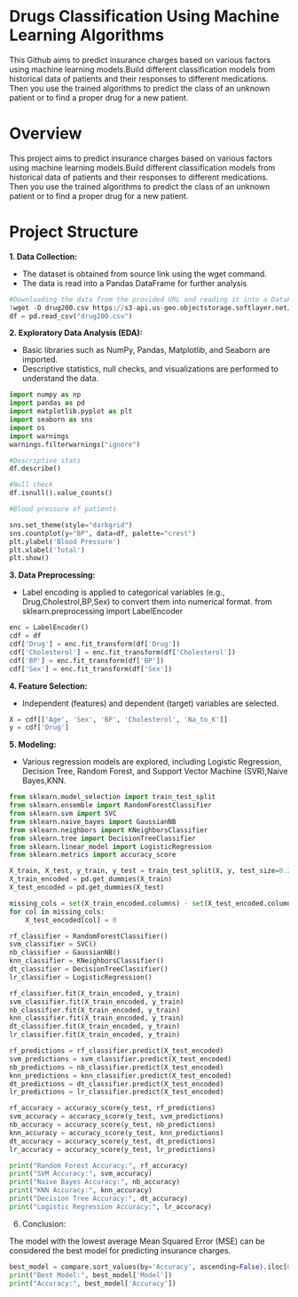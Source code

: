 # Drugs Classification Using Machine Learning Algorithms

This Github aims to predict insurance charges based on various factors using machine learning models.Build different classification models from historical data of patients and their responses to different medications. Then you use the trained algorithms to predict the class of an unknown patient or to find a proper drug for a new patient.

# Overview

This project aims to predict insurance charges based on various factors using machine learning models.Build different classification models from historical data of patients and their responses to different medications. Then you use the trained algorithms to predict the class of an unknown patient or to find a proper drug for a new patient.

# Project Structure

**1. Data Collection:**

- The dataset is obtained from source link using the wget command.
- The data is read into a Pandas DataFrame for further analysis

```python
#Downloading the data from the provided URL and reading it into a DataFrame
!wget -O drug200.csv https://s3-api.us-geo.objectstorage.softlayer.net/cf-courses-data/CognitiveClass/ML0101ENv3/labs/drug200.csv
df = pd.read_csv("drug200.csv")
```

**2. Exploratory Data Analysis (EDA):**

- Basic libraries such as NumPy, Pandas, Matplotlib, and Seaborn are imported.
- Descriptive statistics, null checks, and visualizations are performed to understand the data.

```python
import numpy as np
import pandas as pd
import matplotlib.pyplot as plt
import seaborn as sns
import os
import warnings
warnings.filterwarnings("ignore")

#Descriptive stats
df.describe()

#Null check
df.isnull().value_counts()

#Blood pressure of patients

sns.set_theme(style="darkgrid")
sns.countplot(y="BP", data=df, palette="crest")
plt.ylabel('Blood Pressure')
plt.xlabel('Total')
plt.show()


```

**3. Data Preprocessing:**

- Label encoding is applied to categorical variables (e.g., Drug,Cholestrol,BP,Sex) to convert them into numerical format. from sklearn.preprocessing import LabelEncoder

```python
enc = LabelEncoder()
cdf = df
cdf['Drug'] = enc.fit_transform(df['Drug'])
cdf['Cholesterol'] = enc.fit_transform(df['Cholesterol'])
cdf['BP'] = enc.fit_transform(df['BP'])
cdf['Sex'] = enc.fit_transform(df['Sex'])
```
**4. Feature Selection:**

- Independent (features) and dependent (target) variables are selected.

```python
X = cdf[['Age', 'Sex', 'BP', 'Cholesterol', 'Na_to_K']]
y = cdf['Drug']
```

**5. Modeling:**

- Various regression models are explored, including Logistic Regression, Decision Tree, Random Forest, and Support Vector Machine (SVR),Naive Bayes,KNN.

```python
from sklearn.model_selection import train_test_split
from sklearn.ensemble import RandomForestClassifier
from sklearn.svm import SVC
from sklearn.naive_bayes import GaussianNB
from sklearn.neighbors import KNeighborsClassifier
from sklearn.tree import DecisionTreeClassifier
from sklearn.linear_model import LogisticRegression
from sklearn.metrics import accuracy_score

X_train, X_test, y_train, y_test = train_test_split(X, y, test_size=0.2, random_state=42)
X_train_encoded = pd.get_dummies(X_train)
X_test_encoded = pd.get_dummies(X_test)

missing_cols = set(X_train_encoded.columns) - set(X_test_encoded.columns)
for col in missing_cols:
    X_test_encoded[col] = 0

rf_classifier = RandomForestClassifier()
svm_classifier = SVC()
nb_classifier = GaussianNB()
knn_classifier = KNeighborsClassifier()
dt_classifier = DecisionTreeClassifier()
lr_classifier = LogisticRegression()

rf_classifier.fit(X_train_encoded, y_train)
svm_classifier.fit(X_train_encoded, y_train)
nb_classifier.fit(X_train_encoded, y_train)
knn_classifier.fit(X_train_encoded, y_train)
dt_classifier.fit(X_train_encoded, y_train)
lr_classifier.fit(X_train_encoded, y_train)

rf_predictions = rf_classifier.predict(X_test_encoded)
svm_predictions = svm_classifier.predict(X_test_encoded)
nb_predictions = nb_classifier.predict(X_test_encoded)
knn_predictions = knn_classifier.predict(X_test_encoded)
dt_predictions = dt_classifier.predict(X_test_encoded)
lr_predictions = lr_classifier.predict(X_test_encoded)

rf_accuracy = accuracy_score(y_test, rf_predictions)
svm_accuracy = accuracy_score(y_test, svm_predictions)
nb_accuracy = accuracy_score(y_test, nb_predictions)
knn_accuracy = accuracy_score(y_test, knn_predictions)
dt_accuracy = accuracy_score(y_test, dt_predictions)
lr_accuracy = accuracy_score(y_test, lr_predictions)

print("Random Forest Accuracy:", rf_accuracy)
print("SVM Accuracy:", svm_accuracy)
print("Naive Bayes Accuracy:", nb_accuracy)
print("KNN Accuracy:", knn_accuracy)
print("Decision Tree Accuracy:", dt_accuracy)
print("Logistic Regression Accuracy:", lr_accuracy)

```
6. Conclusion:

The model with the lowest average Mean Squared Error (MSE) can be considered the best model for predicting insurance charges.
```python
best_model = compare.sort_values(by='Accuracy', ascending=False).iloc[0]
print("Best Model:", best_model['Model'])
print("Accuracy:", best_model['Accuracy'])

```
